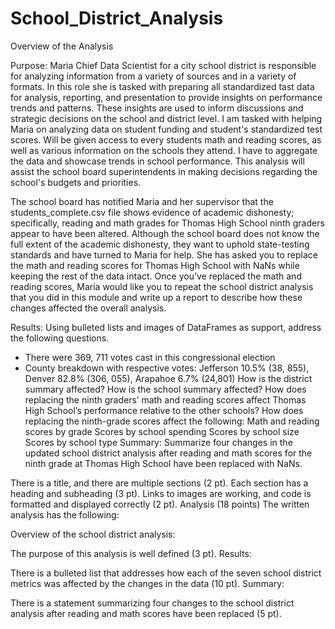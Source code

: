 # School_District_Analysis

Overview of the Analysis

Purpose: Maria Chief Data Scientist for a city school district is responsible for analyzing information from a variety of sources and in a variety of formats. In this role she is tasked with preparing all standardized tast data for analysis, reporting, and presentation to provide insights on performance trends and patterns. These insights are used to inform discussions and strategic decisions on the school and district level. I am tasked with helping Maria on analyzing data on student funding and student's standardized test scores. Will be given access to every students math and reading scores, as well as various information on the schools they attend. I have to aggregate the data and showcase trends in school performance. This analysis will assist the school board superintendents in making decisions regarding the school's budgets and priorities. 

The school board has notified Maria and her supervisor that the students_complete.csv file shows evidence of academic dishonesty; specifically, reading and math grades for Thomas High School ninth graders appear to have been altered. Although the school board does not know the full extent of the academic dishonesty, they want to uphold state-testing standards and have turned to Maria for help. She has asked you to replace the math and reading scores for Thomas High School with NaNs while keeping the rest of the data intact. Once you’ve replaced the math and reading scores, Maria would like you to repeat the school district analysis that you did in this module and write up a report to describe how these changes affected the overall analysis.

Results: Using bulleted lists and images of DataFrames as support, address the following questions.
- There were 369, 711 votes cast in this congressional election
- County breakdown with respective votes: Jefferson 10.5% (38, 855), Denver 82.8% (306, 055), Arapahoe 6.7% (24,801)
How is the district summary affected?
How is the school summary affected?
How does replacing the ninth graders’ math and reading scores affect Thomas High School’s performance relative to the other schools?
How does replacing the ninth-grade scores affect the following:
Math and reading scores by grade
Scores by school spending
Scores by school size
Scores by school type
Summary: Summarize four changes in the updated school district analysis after reading and math scores for the ninth grade at Thomas High School have been replaced with NaNs.

There is a title, and there are multiple sections (2 pt).
Each section has a heading and subheading (3 pt).
Links to images are working, and code is formatted and displayed correctly (2 pt).
Analysis (18 points)
The written analysis has the following:

Overview of the school district analysis:

The purpose of this analysis is well defined (3 pt).
Results:

There is a bulleted list that addresses how each of the seven school district metrics was affected by the changes in the data (10 pt).
Summary:

There is a statement summarizing four changes to the school district analysis after reading and math scores have been replaced (5 pt).
